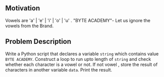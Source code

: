 ## Motivation
Vowels are 'a' | 'e' | 'i' | 'o' | 'u' . "BYTE ACADEMY"- Let us ignore the vowels from the Brand. 

## Problem Description
Write a Python script  that declares a variable `string` which contains value `BYTE ACADEMY`.
Construct a loop to run upto length of `string` and check whether each character is a vowel or not. If not vowel , store the result of characters in another variable `data`. 
Print the result.